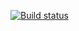 [![Build status](https://ci.appveyor.com/api/projects/status/y7xmj9c4wei4dgwt?svg=true)](https://ci.appveyor.com/project/DariTat/dom)
